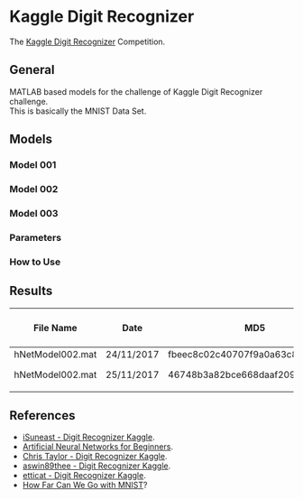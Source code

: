 # Kaggle Digit Recognizer
The [Kaggle Digit Recognizer][01] Competition.

## General
MATLAB based models for the challenge of Kaggle Digit Recognizer challenge.  
This is basically the MNIST Data Set.

## Models

### Model 001

### Model 002

### Model 003

### Parameters

### How to Use

## Results

| File Name        | Date      | MD5                              | Model Index | Validation Accuracy Rate | Test Accuracy Range | Remarks    |
|------------------|-----------|----------------------------------|-------------|--------------------------|---------------------|------------|
| hNetModel002.mat | 24/11/2017| fbeec8c02c40707f9a0a63c8f6b1445b |      2      |              99.10%      |       78.947%       |            |
| hNetModel002.mat | 25/11/2017| 46748b3a82bce668daaf2099fe073fb0 |      2      |              98.90%      |       98.971%       | Rank: #540 |
|                  |           |                                  |             |                          |                     |            |

## References
 * [iSuneast - Digit Recognizer Kaggle](https://github.com/iSuneast/digit-recognizer-kaggle).
 * [Artificial Neural Networks for Beginners](http://blogs.mathworks.com/loren/2015/08/04/artificial-neural-networks-for-beginners/).
 * [Chris Taylor - Digit Recognizer Kaggle](https://github.com/chris-taylor/digit-recognition).
 * [aswin89thee - Digit Recognizer Kaggle](https://github.com/aswin89thee/DigitRecognizer).
 * [etticat - Digit Recognizer Kaggle](https://github.com/etticat/kaggle-digit-recognizer).
 * [How Far Can We Go with MNIST](https://github.com/hwalsuklee/how-far-can-we-go-with-MNIST)?

 [01]: https://www.kaggle.com/c/digit-recognizer

